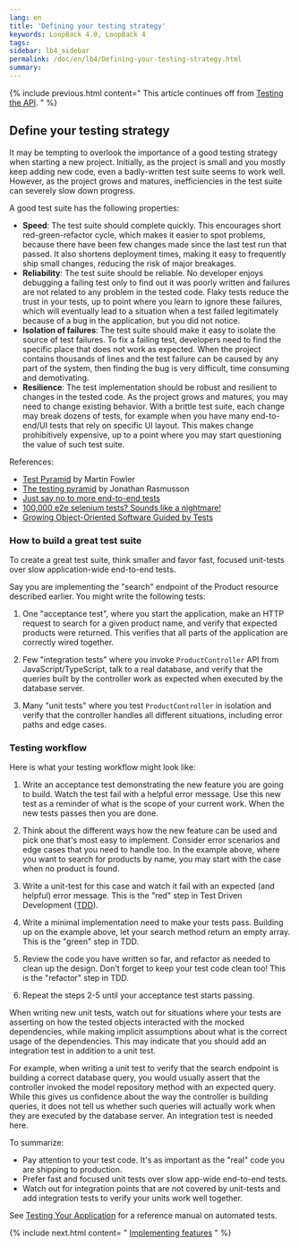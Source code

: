 ```yaml
---
lang: en
title: 'Defining your testing strategy'
keywords: LoopBack 4.0, LoopBack 4
tags:
sidebar: lb4_sidebar
permalink: /doc/en/lb4/Defining-your-testing-strategy.html
summary:
---
```


{% include previous.html content="
This article continues off from [Testing the API](./Testing-the-API.html).
" %}

## Define your testing strategy

It may be tempting to overlook the importance of a good testing strategy when starting a new project. Initially, as the project is small and you mostly keep adding new code, even a  badly-written test suite seems to work well. However, as the project grows and matures, inefficiencies in the test suite can severely slow down progress.

A good test suite has the following properties:

 - **Speed**: The test suite should complete quickly. This encourages short red-green-refactor cycle, which makes it easier to spot problems, because there have been few changes made since the last test run that passed. It also shortens deployment times, making it easy to frequently ship small changes, reducing the risk of major breakages.
 - **Reliability**: The test suite should be reliable. No developer enjoys debugging a failing test only to find out it was poorly written and failures are not related to any problem in the tested code. Flaky tests reduce the trust in your tests, up to point where you learn to ignore these failures, which will eventually lead to a situation when a test failed legitimately because of a bug in the application, but you did not notice.
 - **Isolation of failures**: The test suite should make it easy to isolate the source of test failures. To fix a failing test, developers need to find the specific place that does not work as expected. When the project contains thousands of lines and the test failure can be caused by any part of the system, then finding the bug is very difficult, time consuming and demotivating.
 - **Resilience**: The test implementation should be robust and resilient to changes in the tested code. As the project grows and matures, you may need to change existing behavior. With a brittle test suite, each change may break dozens of tests, for example when you have many end-to-end/UI tests that rely on specific UI layout. This makes change prohibitively expensive, up to a point where you may start questioning the value of such test suite.

References:

- [Test Pyramid](https://martinfowler.com/bliki/TestPyramid.html) by Martin Fowler
- [The testing pyramid](http://www.agilenutshell.com/episodes/41-testing-pyramid) by Jonathan Rasmusson
- [Just say no to more end-to-end tests](https://testing.googleblog.com/2015/04/just-say-no-to-more-end-to-end-tests.html)
- [100,000 e2e selenium tests? Sounds like a nightmare!](https://watirmelon.blog/2014/05/14/100000-e2e-selenium-tests-sounds-like-a-nightmare/)
- [Growing Object-Oriented Software Guided by Tests](http://www.growing-object-oriented-software.com/)

### How to build a great test suite

To create a great test suite, think smaller and favor fast, focused unit-tests over slow application-wide end-to-end tests.

Say you are implementing the "search" endpoint of the Product resource described earlier. You might write the following tests:

 1. One "acceptance test", where you start the application, make an HTTP request to search for a given product name, and verify that expected products were returned. This verifies that all parts of the application are correctly wired together.

 2. Few "integration tests" where you invoke `ProductController` API from JavaScript/TypeScript, talk to a real database, and verify that the queries built by the controller work as expected when executed by the database server.

 3. Many "unit tests" where you test `ProductController` in isolation and verify that the controller handles all different situations, including error paths and edge cases.

### Testing workflow

Here is what your testing workflow might look like:

 1. Write an acceptance test demonstrating the new feature you are going to build. Watch the test fail with a helpful error message. Use this new test as a reminder of what is the scope of your current work. When the new tests passes then you are done.

 2. Think about the different ways how the new feature can be used and pick one that's most easy to implement. Consider error scenarios and edge cases that you need to handle too. In the example above, where you want to search for products by name, you may start with the case when no product is found.

 3. Write a unit-test for this case and watch it fail with an expected (and helpful) error message. This is the "red" step in Test Driven Development ([TDD](https://en.wikipedia.org/wiki/Test-driven_development)).

 4. Write a minimal implementation need to make your tests pass. Building up on the example above, let your search method return an empty array.  This is the "green" step in TDD.

 5. Review the code you have written so far, and refactor as needed to clean up the design. Don't forget to keep your test code clean too! This is the "refactor" step in TDD.

 6. Repeat the steps 2-5 until your acceptance test starts passing.

When writing new unit tests, watch out for situations where your tests are asserting on how the tested objects interacted with the mocked dependencies, while making implicit assumptions about what is the correct usage of the dependencies. This may indicate that you should add an integration test in addition to a unit test.

For example, when writing a unit test to verify that the search endpoint is building a correct database query, you would usually assert that the controller invoked the model repository method with an expected query. While this gives us confidence about the way the controller is building queries, it does not tell us whether such queries will actually work when they are executed by the database server. An integration test is needed here.

To summarize:

- Pay attention to your test code. It's as important as the "real" code you are shipping to production.
- Prefer fast and focused unit tests over slow app-wide end-to-end tests.
- Watch out for integration points that are not covered by unit-tests and add integration tests to verify your units work well together.

See [Testing Your Application](Testing-Your-application.html) for a reference manual on automated tests.

{% include next.html content= "
[Implementing features](./Implementing-features.html)
" %}
